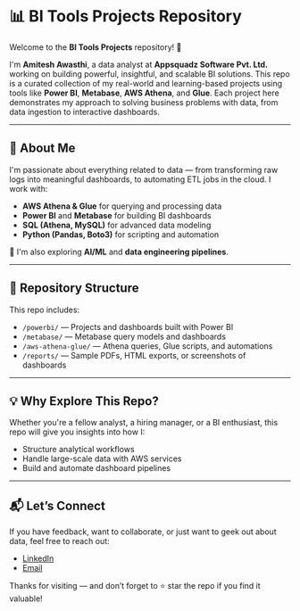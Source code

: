 # 📊 BI Tools Projects Repository

Welcome to the **BI Tools Projects** repository! 👋

I'm **Amitesh Awasthi**, a data analyst at **Appsquadz Software Pvt. Ltd.** working on building powerful, insightful, and scalable BI solutions. This repo is a curated collection of my real-world and learning-based projects using tools like **Power BI**, **Metabase**, **AWS Athena**, and **Glue**. Each project here demonstrates my approach to solving business problems with data, from data ingestion to interactive dashboards.

---

## 🚀 About Me
I'm passionate about everything related to data — from transforming raw logs into meaningful dashboards, to automating ETL jobs in the cloud. I work with:

- **AWS Athena & Glue** for querying and processing data
- **Power BI** and **Metabase** for building BI dashboards
- **SQL (Athena, MySQL)** for advanced data modeling
- **Python (Pandas, Boto3)** for scripting and automation

🔧 I'm also exploring **AI/ML** and **data engineering pipelines**.

---

## 📁 Repository Structure
This repo includes:

- `/powerbi/` — Projects and dashboards built with Power BI
- `/metabase/` — Metabase query models and dashboards
- `/aws-athena-glue/` — Athena queries, Glue scripts, and automations
- `/reports/` — Sample PDFs, HTML exports, or screenshots of dashboards

---

## 💡 Why Explore This Repo?
Whether you're a fellow analyst, a hiring manager, or a BI enthusiast, this repo will give you insights into how I:

- Structure analytical workflows
- Handle large-scale data with AWS services
- Build and automate dashboard pipelines

---

## 📬 Let’s Connect
If you have feedback, want to collaborate, or just want to geek out about data, feel free to reach out:

- [LinkedIn]([www.linkedin.com/in/amitesh-awasthi](https://www.linkedin.com/in/amitesh-awasthi-7aa278228/))  
- [Email](mailto:amiteshawasthi7@gmail.com)

Thanks for visiting — and don’t forget to ⭐ star the repo if you find it valuable!
